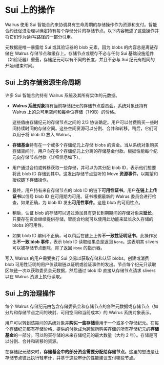 # Sui 上的操作

Walrus 使用 Sui 智能合约来协调具有生命周期的存储操作作为资源和支付。智能合约还促进治理以确定持有每个存储分片的存储节点。以下内容概述了这些操作并将它们作为读/写路径的一部分引用。

元数据是唯一暴露给 Sui 或其验证器的 blob 元素，因为 blobs 的内容总是离链存储在 Walrus 存储节点和缓存上。存储节点或缓存不必与任何 Sui 基础设施组件（如验证器）重叠，存储纪元可以有不同的长度，并且不必与 Sui 纪元有相同的开始/结束时间。

## Sui 上的存储资源生命周期

许多 Sui 智能合约持有 Walrus 系统及其所有实体的元数据。

- **Walrus 系统对象**持有当前存储纪元的存储节点委员会。系统对象还持有 Walrus 上的总可用空间和每单位存储（1 KiB）的价格。

  这些值由存储纪元的存储节点之间的 2/3 协议确定。用户可以付费购买一些时间持续时间的存储空间。这些空间资源可以分割、合并和转移。稍后，它们可以用于将 blob ID 放入 Walrus。

- **存储基金**持有在一个或多个存储纪元上存储 blobs 的资金。当从系统对象购买存储空间时，用户向在多个存储纪元上分离的存储基金付款。根据性能每个纪元向存储节点付款（详细信息如下）。

- 用户通过合约或转移获取一些存储，并可以为其分配 blob ID，表示他们想要将此 blob ID 存储到其中。这发出存储节点监听的 Move **资源事件**，以期望和授权链下存储操作。

- 最终，用户持有来自存储节点的 blob ID 的链下**可用性证书**。用户**在链上上传证书**以信号 blob ID 在可用期内可用。证书根据最新的 Walrus 委员会进行检查，如果正确，为 blob ID 发出**可用性事件**。这是 blob 的可用性点。

- 稍后，认证 blob 的存储可以通过添加具有更长到期期间的存储对象来**延长**。只要存在资金继续提供存储，智能合约就可以使用此功能来延长永久存储的 blobs 的可用性。

- 如果 blob ID 编码不正确，可以稍后在链上上传**不一致性证明证书**。此操作发出**不一致 blob 事件**，表示 blob ID 读取结果总是返回 `None`。这表明其 slivers 可以被存储节点删除，除了返回 `None` 的指示器。

写入 Walrus 的用户需要执行 Sui 交易以获取存储和认证 blobs。创建或消费 blob 可用性证明的用户仅读取链以证明或验证事件的发出。节点每个纪元只读取区块链一次以获取委员会元数据，然后通过 blob ID 直接从存储节点请求 slivers 以在 Walrus 资源上执行读取。

## Sui 上的治理操作

每个 Walrus 存储纪元由包含存储委员会和存储节点的各种元数据或存储节点（如分片和存储节点之间的映射、可用空间和当前成本）的 Walrus 系统对象表示。

用户可以转到该期间的系统对象并**购买一些存储**量用于一个或多个存储纪元。在每个存储纪元都有存储价格，提供的付款成为跨越所购买存储的所有存储纪元的**存储基金**的一部分。可以购买存储的未来存储纪元的最大数量（大约 2 年）。存储是可以分割、合并和转移的资源。

在存储纪元结束时，**存储基金中的部分资金需要分配给存储节点**。这里的想法是让存储节点彼此执行轻审计，并基于这些审计的性能建议支付哪些节点。